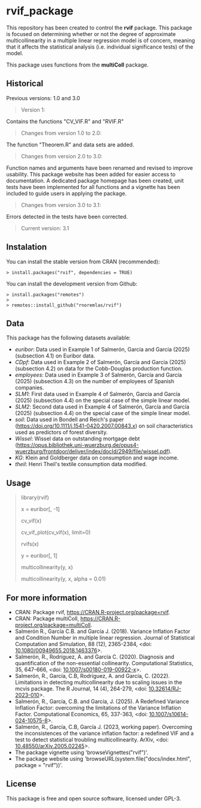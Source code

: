 # rvif_package

This repository has been created to control the **rvif** package. This package is focused on determining whether or not the degree of approximate multicollinearity in a multiple linear regression model is of concern, meaning that it affects the statistical analysis (i.e. individual significance tests) of the model.

This package uses functions from the **multiColl** package.

## Historical

Previous versions: 1.0 and 3.0

> Version 1:

Contains the functions "CV_VIF.R" and "RVIF.R"

> Changes from version 1.0 to 2.0:

The function "Theorem.R" and data sets are added.

> Changes from version 2.0 to 3.0:

Function names and arguments have been renamed and revised to improve usability. This package website has been added for easier access to documentation. A dedicated package homepage has been created, unit tests have been implemented for all functions and a vignette has been included to guide users in applying the package.

> Changes from version 3.0 to 3.1:

Errors detected in the tests have been corrected.

> Current version: 3.1

## Instalation

You can install the stable version from CRAN (recommended):

    > install.packages("rvif", dependencies = TRUE)

You can install the development version from Github:

    > install.packages("remotes")
    > 
    > remotes::install_github("rnoremlas/rvif")

## Data

This package has the following datasets available:

- *euribor*: Data used in Example 1 of Salmerón, García and García (2025) (subsection 4.1) on Euribor data.
- *CDpf*: Data used in Example 2 of Salmerón, García and García (2025) (subsection 4.2) on data for the Cobb-Douglas production function.
- *employees*: Data used in Example 3 of Salmerón, García and García (2025) (subsection 4.3) on the number of employees of Spanish companies.
- *SLM1*: First data used in Example 4 of Salmerón, García and García (2025) (subsection 4.4) on the special case of the simple linear model.
- *SLM2*: Second data used in Example 4 of Salmerón, García and García (2025) (subsection 4.4) on the special case of the simple linear model.
- *soil*: Data used in Bondell and Reich's paper (<https://doi.org/10.1111/j.1541-0420.2007.00843.x>) on soil characteristics used as predictors of forest diversity.
- *Wissel*: Wissel data on outstanding mortgage debt (<https://opus.bibliothek.uni-wuerzburg.de/opus4-wuerzburg/frontdoor/deliver/index/docId/2949/file/wissel.pdf>).
- *KG*: Klein and Goldberger data on consumption and wage income.
- *theil*: Henri Theil's textile consumption data modified.

## Usage

> library(rvif)
>
> 
> x = euribor[, -1]
> 
> cv_vif(x)
> 
> cv_vif_plot(cv_vif(x), limit=0)
>
> 
> rvifs(x)
>
> 
> y = euribor[, 1]
> 
> multicollinearity(y, x)
> 
> multicollinearity(y, x, alpha = 0.01)

## For more information

- CRAN: Package rvif, <https://CRAN.R-project.org/package=rvif>.
- CRAN: Package multiColl, <https://CRAN.R-project.org/package=multiColl>.
- Salmerón R., García C.B. and García J. (2018). Variance Inflation Factor and Condition Number in multiple linear regression. Journal of Statistical Computation and Simulation, 88 (12), 2365-2384, <doi: [10.1080/00949655.2018.1463376](https://doi.org/10.1080/00949655.2018.1463376)>.
- Salmerón, R., Rodríguez, A. and García C. (2020). Diagnosis and quantification of the non-essential collinearity. Computational Statistics, 35, 647-666, <doi: [10.1007/s00180-019-00922-x](https://doi.org/10.1007/s00180-019-00922-x)>.
- Salmerón, R., García, C.B, Rodríguez, A. and García, C. (2022). Limitations in detecting multicollinearity due to scaling issues in the mcvis package. The R Journal, 14 (4), 264-279, <doi: [10.32614/RJ-2023-010](https://journal.r-project.org/articles/RJ-2023-010/)>.
- Salmerón, R., García, C.B. and García, J. (2025). A Redefined Variance Inflation Factor: overcoming the limitations of the Variance Inflation Factor. Computational Economics, 65, 337-363, <doi: [10.1007/s10614-024-10575-8](https://doi.org/10.1007/s10614-024-10575-8)>.
- Salmerón, R., García, C.B, García J. (2023, working paper). Overcoming the inconsistences of the variance inflation factor: a redefined VIF and a test to detect statistical troubling multicollinearity. ArXiv, <doi: [10.48550/arXiv.2005.02245](https://arxiv.org/abs/2005.02245)>.
- The package vignette using 'browseVignettes("rvif")'.
- The package website using 'browseURL(system.file("docs/index.html", package = "rvif"))'.

## License

This package is free and open source software, licensed under GPL-3.
